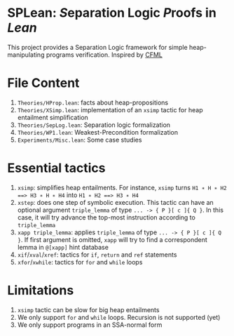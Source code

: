 # SPLean: *S*eparation Logic *P*roofs in *Lean*

This project provides a Separation Logic framework for simple heap-manipulating programs verification. Inspired by [CFML](https://softwarefoundations.cis.upenn.edu/slf-current/index.html)

# File Content

1. `Theories/HProp.lean`: facts about heap-propositions 
2. `Theories/XSimp.lean`: implementation of an `xsimp` tactic for heap entailment simplification
3. `Theories/SepLog.lean`: Separation logic formalization
4. `Theories/WP1.lean`: Weakest-Precondition formalization
5. `Experiments/Misc.lean`: Some case studies

# Essential tactics

1. `xsimp`: simplifies heap entailments. For instance, `xsimp` turns `H1 ∗ H ∗ H2 ==> H3 ∗ H ∗ H4` into `H1 ∗ H2 ==> H3 ∗ H4`
2. `xstep`: does one step of symbolic execution. This tactic can have an optional argument `triple_lemma` of type `... -> { P }[ c ]{ Q }`. In this case, it will try advance the top-most instruction according to `triple_lemma`
3. `xapp triple_lemma`: applies `triple_lemma` of type `... -> { P }[ c ]{ Q }`. If first argument is omitted, `xapp` will try to find a correspondent lemma in `@[xapp]` hint database
4. `xif`/`xval`/`xref`: tactics for `if`, `return` and `ref` statements
5. `xfor`/`xwhile`: tactics for `for` and `while` loops

# Limitations 
1. `xsimp` tactic can be slow for big heap entailments
2. We only support `for` and `while` loops. Recursion is not supported (yet)
3. We only support programs in an SSA-normal form
